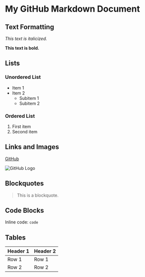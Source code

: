 # My GitHub Markdown Document

## Text Formatting

*This text is italicized.*

**This text is bold.**

## Lists

### Unordered List
- Item 1
- Item 2
    - Subitem 1
    - Subitem 2

### Ordered List
1. First item
2. Second item

## Links and Images

[GitHub](https://github.com)

![GitHub Logo](https://github.githubassets.com/images/modules/logos_page/GitHub-Mark.png)

## Blockquotes

> This is a blockquote.

## Code Blocks

Inline code: `code`


## Tables

| Header 1 | Header 2 |
|----------|----------|
| Row 1    | Row 1    |
| Row 2    | Row 2    |
